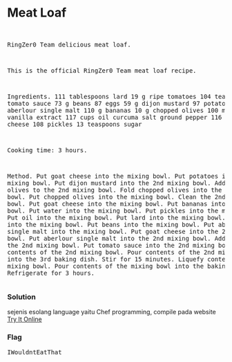 <h1><b>Meat Loaf</h1></b>
<pre>

RingZer0 Team delicious meat loaf.

This is the official RingZer0 Team meat loaf recipe.

Ingredients.
111 tablespoons lard
19 g ripe tomatoes
104 teaspoons tomato sauce
73 g beans
87 eggs
59 g dijon mustard
97 potatoes
84 ml aberlour single malt
110 g bananas
10 g chopped olives
100 ml water
7 ml vanilla extract
117 cups oil
curcuma
salt
ground pepper
116 g goat cheese
108 pickles
13 teaspoons sugar

Cooking time: 3 hours.

Method.
Put goat cheese into the mixing bowl.
Put potatoes into the mixing bowl.
Put dijon mustard into the 2nd mixing bowl.
Add chopped olives to the 2nd mixing bowl.
Fold chopped olives into the 2nd mixing bowl.
Put chopped olives into the mixing bowl.
Clean the 2nd mixing bowl.
Put goat cheese into the mixing bowl.
Put bananas into the mixing bowl.
Put water into the mixing bowl.
Put pickles into the mixing bowl.
Put oil into the mixing bowl.
Put lard into the mixing bowl.
Put eggs into the mixing bowl.
Put beans into the mixing bowl.
Put aberlour single malt into the mixing bowl.
Put goat cheese into the 2nd mixing bowl.
Put aberlour single malt into the 2nd mixing bowl.
Add sugar to the 2nd mixing bowl.
Put tomato sauce into the 2nd mixing bowl.
Liquefy contents of the 2nd mixing bowl.
Pour contents of the 2nd mixing bowl into the 3rd baking dish.
Stir for 15 minutes.
Liquefy contents of the mixing bowl.
Pour contents of the mixing bowl into the baking dish.
Refrigerate for 3 hours.
</pre>
</b><h3>Solution</h3></b>
<p>sejenis esolang language yaitu Chef programming, compile pada website <a href="https://tio.run/#chef">Try It Online</a></p>
</b><h3>Flag</h3></b>
<pre>
IWouldntEatThat
</pre>
